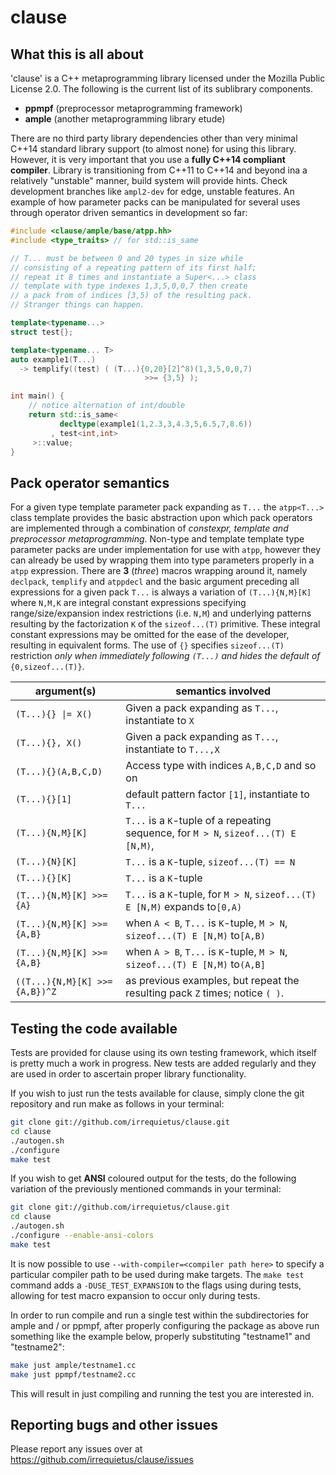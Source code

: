 # clause

What this is all about
----------------------

'clause' is a C++ metaprogramming library licensed under the Mozilla Public
License 2.0. The following is the current list of its sublibrary components.

 * **ppmpf** (preprocessor metaprogramming framework)
 * **ample** (another metaprogramming library etude)
 
There are no third party library dependencies other than very minimal C++14
standard library support (to almost none) for using this library. However, it
is very important that you use a **fully C++14 compliant compiler**. Library
is transitioning from C++11 to C++14 and beyond ina a relatively "unstable"
manner, build system will provide hints. Check development branches like
`ampl2-dev` for edge, unstable features. An example of how parameter packs
can be manipulated for several uses through operator driven semantics in
development so far:

```c++
#include <clause/ample/base/atpp.hh>
#include <type_traits> // for std::is_same

// T... must be between 0 and 20 types in size while
// consisting of a repeating pattern of its first half;
// repeat it 8 times and instantiate a Super<...> class
// template with type indexes 1,3,5,0,0,7 then create
// a pack from of indices [3,5) of the resulting pack.
// Stranger things can happen.

template<typename...>
struct test{};

template<typename... T>
auto example1(T...)
  -> templify((test) ( (T...){0,20}[2]^8)(1,3,5,0,0,7)
                              >>= {3,5} );

int main() {
    // notice alternation of int/double
    return std::is_same<
           decltype(example1(1,2.3,3,4.3,5,6.5,7,8.6))
         , test<int,int>
     >::value;
}
```

Pack operator semantics
-----------------------
For a given type template parameter pack expanding as `T...` the `atpp<T...>`
class template provides the basic abstraction upon which pack operators are
implemented through a combination of *constexpr, template and preprocessor
metaprogramming*. Non-type and template template type parameter packs are under
implementation for use with `atpp`, however they can already be used by
wrapping them into type parameters properly in a `atpp` expression. There are
**3** (*three*) macros wrapping around it, namely `declpack`, `templify` and
`atppdecl` and the basic argument preceding all expressions for a given pack
`T...` is always a variation of `(T...){N,M}[K]` where `N,M,K` are integral
constant expressions specifying range/size/expansion index restrictions
(i.e. `N,M`) and underlying patterns resulting by the factorization `K` of the
`sizeof...(T)` primitive. These integral constant expressions may be omitted
for the ease of the developer, resulting in equivalent forms. The use of `{}`
specifies `sizeof...(T)` restriction *only when immediately following `(T...)`
and hides the default of* `{0,sizeof...(T)}`.

|argument(s)           | semantics involved |
|-------------------------------|-------------|
|<code>(T...){} &#124;= X()</code>              |  Given a pack expanding as `T...`, instantiate to `X`|
|`(T...){}, X()`               |  Given a pack expanding as `T...`, instantiate to `T...,X` |
|`(T...){}(A,B,C,D)`       |  Access type with indices `A,B,C,D` and so on |
|`(T...){}[1]`                  |  default pattern factor `[1]`, instantiate to `T...` |
|`(T...){N,M}[K]`               |  `T...` is a `K`-tuple of a repeating sequence, for `M > N`, `sizeof...(T) E [N,M)`, |
|`(T...){N}[K]`                 |  `T...` is a `K`-tuple, `sizeof...(T) == N` |
|`(T...){}[K]`                  |  `T...` is a `K`-tuple |
|`(T...){N,M}[K] >>= {A}`       |  `T...` is a `K`-tuple, for `M > N`, `sizeof...(T) E [N,M)` expands to`[0,A)` |
|`(T...){N,M}[K] >>= {A,B}`     |  when `A < B`, `T...` is `K`-tuple, `M > N`, `sizeof...(T) E [N,M)` to`[A,B)`
|`(T...){N,M}[K] >>= {A,B}`      | when `A > B`, `T...` is `K`-tuple, `M > N`, `sizeof...(T) E [N,M)` to`(A,B]` |
|`((T...){N,M}[K] >>= {A,B})^Z` | as previous examples, but repeat the resulting pack `Z` times; notice `( )`. |

Testing the code available
--------------------------

Tests are provided for clause using its own testing framework, which itself is
pretty much a work in progress. New tests are added regularly and they are used
in order to ascertain proper library functionality.

If you wish to just run the tests available for clause, simply clone the git
repository and run make as follows in your terminal:
```bash
git clone git://github.com/irrequietus/clause.git
cd clause
./autogen.sh
./configure
make test
```
If you wish to get **ANSI** coloured output for the tests, do the following
variation of the previously mentioned commands in your terminal:
```bash
git clone git://github.com/irrequietus/clause.git
cd clause
./autogen.sh
./configure --enable-ansi-colors
make test
```
It is now possible to use `--with-compiler=<compiler path here>` to specify
a particular compiler path to be used during make targets. The `make test`
command adds a `-DUSE_TEST_EXPANSION` to the flags using during tests, allowing
for test macro expansion to occur only during tests.

In order to run compile and run a single test within the subdirectories for
ample and / or ppmpf, after properly configuring the package as above run
something like the example below, properly substituting "testname1" and
"testname2":
```bash
make just ample/testname1.cc
make just ppmpf/testname2.cc
```
This will result in just compiling and running the test you are interested in.

Reporting bugs and other issues
-------------------------------

Please report any issues over at https://github.com/irrequietus/clause/issues


